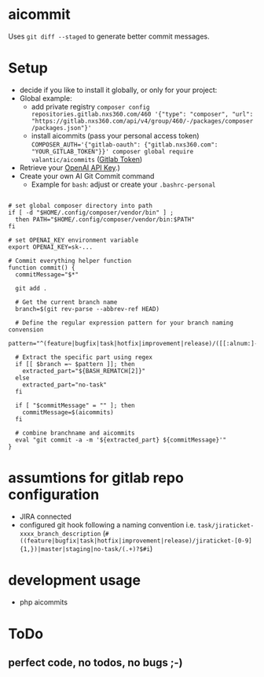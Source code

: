 # aicommit
Uses `git diff --staged` to generate better commit messages.

# Setup
 - decide if you like to install it globally, or only for your project:
 - Global example:
   - add private registry `composer config repositories.gitlab.nxs360.com/460 '{"type": "composer", "url": "https://gitlab.nxs360.com/api/v4/group/460/-/packages/composer/packages.json"}'`
   - install aicommits (pass your personal access token) `COMPOSER_AUTH='{"gitlab-oauth": {"gitlab.nxs360.com": "YOUR_GITLAB_TOKEN"}}' composer global require valantic/aicommits` ([Gitlab Token](https://gitlab.nxs360.com/-/profile/personal_access_tokens))
 - Retrieve your [OpenAI API Key](https://platform.openai.com/account/api-keys).)
 - Create your own AI Git Commit command
   - Example for `bash`: adjust or create your `.bashrc-personal`

```shell

# set global composer directory into path
if [ -d "$HOME/.config/composer/vendor/bin" ] ;
  then PATH="$HOME/.config/composer/vendor/bin:$PATH"
fi

# set OPENAI_KEY environment variable
export OPENAI_KEY=sk-...

# Commit everything helper function
function commit() {
  commitMessage="$*"

  git add .

  # Get the current branch name
  branch=$(git rev-parse --abbrev-ref HEAD)

  # Define the regular expression pattern for your branch naming convension
  pattern="^(feature|bugfix|task|hotfix|improvement|release)/([[:alnum:]-]+)"

  # Extract the specific part using regex
  if [[ $branch =~ $pattern ]]; then
    extracted_part="${BASH_REMATCH[2]}"
  else
    extracted_part="no-task"
  fi

  if [ "$commitMessage" = "" ]; then
    commitMessage=$(aicommits)
  fi

  # combine branchname and aicommits
  eval "git commit -a -m '${extracted_part} ${commitMessage}'"
}

```

# assumtions for gitlab repo configuration
 - JIRA connected
 - configured git hook following a naming convention i.e. `task/jiraticket-xxxx_branch_description` (`#((feature|bugfix|task|hotfix|improvement|release)/jiraticket-[0-9]{1,})|master|staging|no-task/(.+)?$#i`) 

# development usage
 - php aicommits

# ToDo
## perfect code, no todos, no bugs ;-)
